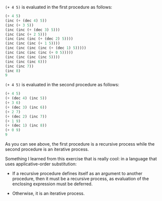 `(+ 4 5)` is evaluated in the first procedure as follows:

```scheme
(+ 4 5)
(inc (+ (dec 4) 5))
(inc (+ 3 5))
(inc (inc (+ (dec 3) 5)))
(inc (inc (+ 2 5)))
(inc (inc (inc (+ (dec 2) 5))))
(inc (inc (inc (+ 1 5))))
(inc (inc (inc (inc (+ (dec 1) 5)))))
(inc (inc (inc (inc (+ 0 5)))))
(inc (inc (inc (inc 5))))
(inc (inc (inc 6)))
(inc (inc 7))
(inc 8)
9
```

`(+ 4 5)` is evaluated in the second procedure as follows:

```scheme
(+ 4 5)
(+ (dec 4) (inc 5))
(+ 3 6)
(+ (dec 3) (inc 6))
(+ 2 7)
(+ (dec 2) (inc 7))
(+ 1 9)
(+ (dec 1) (inc 8))
(+ 0 9)
9
```

As you can see above, the first procedure is a recursive process while the
second procedure is an iterative process.

Something I learned from this exercise that is really cool: in a language that
uses applicative-order substitution:

- If a recursive procedure defines itself as an argument to another procedure,
then it must be a recursive process, as evaluation of the enclosing expression
must be deferred.

- Otherwise, it is an iterative process.
